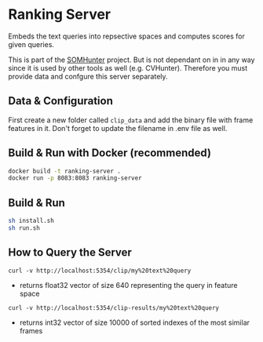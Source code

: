# Ranking Server
Embeds the text queries into repsective spaces and computes scores for given queries.

This is part of the [SOMHunter](https://github.com/siret-junior/somhunter) project. But is not dependant on in in any way since it is used by other tools as well (e.g. CVHunter). Therefore you must provide data and confgure this server separately.


## Data & Configuration
First create a new folder called `clip_data` and add the binary file with frame features in it. Don't forget to update the filename in .env file as well.

## **Build & Run with Docker (recommended)**
```sh
docker build -t ranking-server .
docker run -p 8083:8083 ranking-server
```

## **Build & Run**
```sh
sh install.sh
sh run.sh
```

## How to Query the Server
```
curl -v http://localhost:5354/clip/my%20text%20query
```
- returns float32 vector of size 640 representing the query in feature space

```
curl -v http://localhost:5354/clip-results/my%20text%20query
```
- returns int32 vector of size 10000 of sorted indexes of the most similar frames
